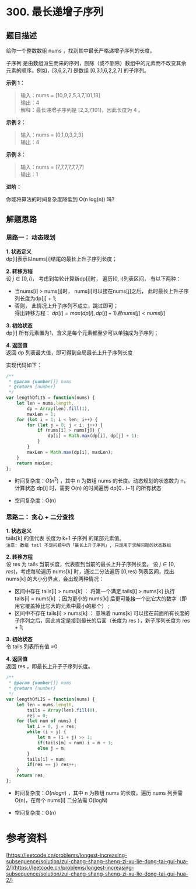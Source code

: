 # 300. 最长递增子序列  
## 题目描述 
给你一个整数数组 nums ，找到其中最长严格递增子序列的长度。  

子序列 是由数组派生而来的序列，删除（或不删除）数组中的元素而不改变其余元素的顺序。例如，[3,6,2,7] 是数组 [0,3,1,6,2,2,7] 的子序列。   

**示例 1：**
> 输入：nums = [10,9,2,5,3,7,101,18]  
> 输出：4  
> 解释：最长递增子序列是 [2,3,7,101]，因此长度为 4 。  


**示例 2：**  
> 输入：nums = [0,1,0,3,2,3]  
> 输出：4    

**示例 3：**
> 输入：nums = [7,7,7,7,7,7,7]  
> 输出：1   

**进阶：**

你能将算法的时间复杂度降低到 O(n log(n)) 吗?

## 解题思路 
### 思路一： 动态规划  
**1. 状态定义**    
dp[i]表示以nums[i]结尾的最长上升子序列长度；  

**2. 转移方程**  
设 $j∈[0,i)$， 考虑到每轮计算新dp[i]时， 遍历[0, i)列表区间， 有以下两种：  
- 当nums[i] > nums[j]时， nums[i]可以接在nums[j]之后， 此时最长上升子序列长度为dp[j] + 1;  
- 否则， 此情况上升子序列不成立，跳过即可；  
得出转移方程： $dp[i] = max(dp[i], dp[j] + 1) 且 nums[j] < nums[i]$    

**3. 初始状态**  
dp[i] 所有元素置为1，含义是每个元素都至少可以单独成为子序列；

**4. 返回值**  
返回 dp 列表最大值，即可得到全局最长上升子序列长度   

实现代码如下：  
```javascript
/**
 * @param {number[]} nums
 * @return {number}
 */
var lengthOfLIS = function(nums) {
    let len = nums.length,
        dp = Array(len).fill(1), 
        maxLen = 1;
    for (let i = 1; i < len; i++) {
        for (let j = 0; j < i; j++) {
            if (nums[i] > nums[j]) {
                dp[i] = Math.max(dp[i], dp[j] + 1);
            }
        }
        maxLen = Math.max(dp[i], maxLen);
    }
    return maxLen;
};
```

- 时间复杂度：$O(n^2)$ ，其中 n 为数组 nums 的长度。动态规划的状态数为 n，计算状态 dp[i] 时，需要 O(n) 的时间遍历 dp[0…i−1] 的所有状态   

- 空间复杂度：O(n)   

### 思路二： 贪心 + 二分查找  
**1. 状态定义**  
tails[k] 的值代表 长度为 k+1 子序列 的尾部元素值。    
`注意: 数组 tail 不是问题中的「最长上升子序列」, 只是用于求解问题的状态数组`   

**2. 转移方程**   
设 res 为 tails 当前长度，代表直到当前的最长上升子序列长度。
设 $j∈[0,res)$，考虑每轮遍历 nums[k] 时，通过二分法遍历 [0,res) 列表区间，找出 nums[k] 的大小分界点，会出现两种情况：

- 区间中存在 tails[i] > nums[k]  ： 将第一个满足 tails[i] > nums[k]  执行 tails[i] = nums[k]  ；因为更小的 nums[k]  后更可能接一个比它大的数字（即用它覆盖掉比它大的元素中最小的那个） ;  
- 区间中不存在 tails[i] > nums[k]  ： 意味着 nums[k] 可以接在前面所有长度的子序列之后，因此肯定是接到最长的后面（长度为 res ），新子序列长度为 res + 1; 

**3. 初始状态**  
令 tails 列表所有值 =0  

**4. 返回值**  
返回 res ，即最长上升子子序列长度。 

```javascript
/**
 * @param {number[]} nums
 * @return {number}
 */
var lengthOfLIS = function(nums) {
    let len = nums.length,
        tails = Array(len).fill(0), 
        res = 0;
    for (let num of nums) {
        let i = 0, j = res;
        while (i < j) {
            let m = (i + j) >> 1;
            if(tails[m] < num) i = m + 1;
            else j = m;
        }
        tails[i] = num;
        if(res == j) res++;
    } 
    return res;
};
```
- 时间复杂度：$O(nlogn)$ ，其中 n 为数组 nums 的长度。遍历 nums 列表需 O(n)，在每个 nums[i] 二分法需 O(logN)     

- 空间复杂度：O(n) 

# 参考资料 
[https://leetcode.cn/problems/longest-increasing-subsequence/solution/zui-chang-shang-sheng-zi-xu-lie-dong-tai-gui-hua-2/](https://leetcode.cn/problems/longest-increasing-subsequence/solution/zui-chang-shang-sheng-zi-xu-lie-dong-tai-gui-hua-2/)